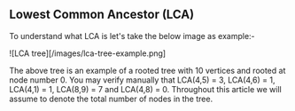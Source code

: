 ## Lowest Common Ancestor (LCA)

To understand what LCA is let's take the below image as example:-

![LCA tree][/images/lca-tree-example.png]

The above tree is an example of a rooted tree with 10 vertices and rooted at node number 0. You may verify manually that 
LCA(4,5) = 3,
LCA(4,6) = 1,
LCA(4,1) = 1, 
LCA(8,9) = 7 and LCA(4,8) = 0.
Throughout this article we will assume to denote the total number of nodes in the tree.